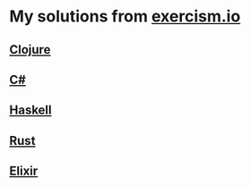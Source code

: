 # My solutions from [exercism.io](https://exercism.io/profiles/tristanappdev)

## [Clojure](https://github.com/TristanAppDev/Exercism/tree/master/clojure)
## [C#](https://github.com/TristanAppDev/Exercism/tree/master/csharp)
## [Haskell](https://github.com/TristanAppDev/Exercism/tree/master/haskell)
## [Rust](https://github.com/TristanAppDev/Exercism/tree/master/rust)
## [Elixir](https://github.com/TristanAppDev/Exercism/tree/master/rust)
